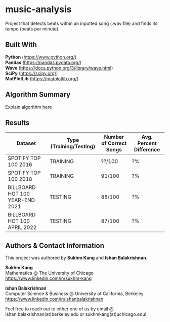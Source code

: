 # music-analysis
Project that detects beats within an inputted song (.wav file) and finds its tempo (beats per minute).

## Built With

**Python** (https://www.python.org/) \
**Pandas** (https://pandas.pydata.org/) \
**Wave** (https://docs.python.org/3/library/wave.html) \
**SciPy** (https://scipy.org/) \
**MatPlotLib** (https://matplotlib.org/)

## Algorithm Summary

Explain algorithm here

## Results

| Dataset | Type (Training/Testing) | Number of Correct Songs | Avg. Percent Difference |
| --- | --- | --- | --- |
| SPOTIFY TOP 100 2016 | TRAINING | ??/100 | ?% |
| SPOTIFY TOP 100 2018 | TRAINING | 91/100 | ?% |
| BILLBOARD HOT 100 YEAR-END 2021 | TESTING | 88/100 | ?% |
| BILLBOARD HOT 100 APRIL 2022 | TESTING | 87/100 | ?% |

## Authors & Contact Information

This project was authored by **Sukhm Kang** and **Ishan Balakrishnan**.

**Sukhm Kang**\
Mathematics @ The University of Chicago\
https://www.linkedin.com/in/sukhm-kang


**Ishan Balakrishnan**\
Computer Science & Business @ University of California, Berkeley\
https://www.linkedin.com/in/ishanbalakrishnan

Feel free to reach out to either one of us by email @ ishan.balakrishnan(at)berkeley.edu or sukhmkang(at)uchicago.edu! 
